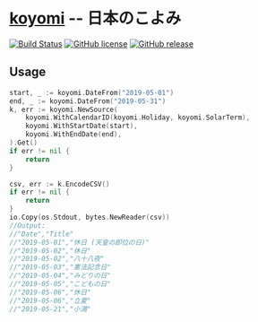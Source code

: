 # [koyomi] -- 日本のこよみ

[![Build Status](https://travis-ci.org/spiegel-im-spiegel/koyomi.svg?branch=master)](https://travis-ci.org/spiegel-im-spiegel/koyomi)
[![GitHub license](https://img.shields.io/badge/license-Apache%202-blue.svg)](https://raw.githubusercontent.com/spiegel-im-spiegel/koyomi/master/LICENSE)
[![GitHub release](https://img.shields.io/github/release/spiegel-im-spiegel/koyomi.svg)](https://github.com/spiegel-im-spiegel/koyomi/releases/latest)


## Usage

```go
start, _ := koyomi.DateFrom("2019-05-01")
end, _ := koyomi.DateFrom("2019-05-31")
k, err := koyomi.NewSource(
    koyomi.WithCalendarID(koyomi.Holiday, koyomi.SolarTerm),
    koyomi.WithStartDate(start),
    koyomi.WithEndDate(end),
).Get()
if err != nil {
    return
}

csv, err := k.EncodeCSV()
if err != nil {
    return
}
io.Copy(os.Stdout, bytes.NewReader(csv))
//Output:
//"Date","Title"
//"2019-05-01","休日 (天皇の即位の日)"
//"2019-05-02","休日"
//"2019-05-02","八十八夜"
//"2019-05-03","憲法記念日"
//"2019-05-04","みどりの日"
//"2019-05-05","こどもの日"
//"2019-05-06","休日"
//"2019-05-06","立夏"
//"2019-05-21","小満"
```

[koyomi]: https://github.com/spiegel-im-spiegel/koyomi "spiegel-im-spiegel/koyomi: 日本のこよみ"

